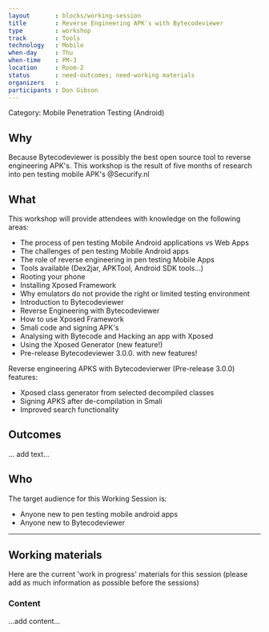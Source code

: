 ```yaml
---
layout       : blocks/working-session
title        : Reverse Engineering APK's with Bytecodeviewer
type         : workshop
track        : Tools
technology   : Mobile
when-day     : Thu
when-time    : PM-3
location     : Room-2
status       : need-outcomes; need-working materials
organizers   : 
participants : Don Gibson
---
```


Category: Mobile Penetration Testing (Android)

## Why

Because Bytecodeviewer is possibly the best open source tool to reverse engineering APK's. 
This workshop is the result of five months of research into pen testing mobile APK's @Securify.nl

## What

This workshop will provide attendees with knowledge on the following areas:

- The process of pen testing Mobile Android applications vs Web Apps
- The challenges of pen testing Mobile Android apps 
- The role of reverse engineering in pen testing Mobile Apps
- Tools available (Dex2jar, APKTool, Android SDK tools...)
- Rooting your phone
- Installing Xposed Framework
- Why emulators do not provide the right or limited testing environment
- Introduction to Bytecodeviewer
- Reverse Engineering with Bytecodeviewer
- How to use Xposed Framework 
- Smali code and signing APK's
- Analysing with Bytecode and Hacking an app with Xposed
- Using the Xposed Generator (new feature!)
- Pre-release Bytecodeviewer 3.0.0. with new features!

Reverse engineering APKS with Bytecodevierwer (Pre-release 3.0.0) features:

- Xposed class generator from selected decompiled classes
- Signing APKS after de-compilation in Smali
- Improved search functionality

## Outcomes

... add text...

## Who

The target audience for this Working Session is:

- Anyone new to pen testing mobile android apps
- Anyone new to Bytecodeviewer

--- 

## Working materials

Here are the current 'work in progress' materials for this session (please add as much information as possible before the sessions)

### Content

...add content...
